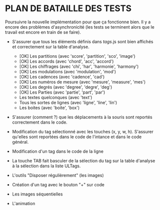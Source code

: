 # PLAN DE BATAILLE DES TESTS

Poursuivre la nouvelle implémentation pour que ça fonctionne bien. Il y a encore des problèmes d'asynchronicité (les tests se terminent alors que le travail est encore en train de se faire).

* S'assurer que tous les éléments définis dans _tags_.js sont bien affichés et correctement sur la table d'analyse.
  * [OK] Les partitions (avec 'score', 'partition', 'sco', 'image')
  * [OK] Les accords (avec 'chord', 'acc', 'accord')
  * [OK] Les chiffrages (avec 'chi', 'har', 'harmonie', 'harmony')
  * [OK] Les modulations (avec 'modulation', 'mod')
  * [OK] Les cadences (avec 'cadence', 'cad')
  * [OK] Les numéros de mesure (avec 'mesure', 'measure', 'mes')
  * [OK] Les degrés (avec 'degree', 'degre', 'deg')
  * [OK] Les Parties (avec 'partie', 'part', 'par')
  * Les textes quelconques (avec 'text')
  * Tous les sortes de lignes (avec 'ligne', 'line', 'lin')
  * Les boites (avec 'boite', 'box')
* S'assurer (comment ?) que les déplacements à la souris sont reportés correctement dans le code.
* Modification du tag sélectionné avec les touches (x, y, w, h). S'assurer qu'elles sont reportées dans le code de l'intance et dans le code général.
* Modification d'un tag dans le code de la ligne
* La touche TAB fait basculer de la sélection du tag sur la table d'analyse à la sélection dans la liste ULTags.
* L'outils "Disposer régulièrement" (les images)

* Création d'un tag avec le bouton "+" sur code
* Les images séquentielles
* L'animation
